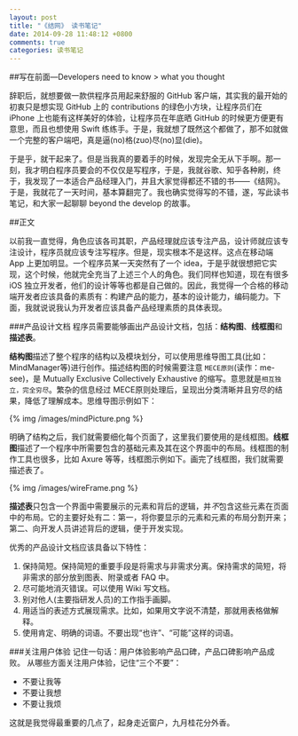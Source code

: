 ```yaml
---
layout: post
title: "《结网》 读书笔记"
date: 2014-09-28 11:48:12 +0800
comments: true
categories: 读书笔记
---
```


##写在前面—Developers need to know > what you thought

辞职后，就想要做一款供程序员用起来舒服的 GitHub 客户端，其实我的最开始的初衷只是想实现 GitHub 上的 contributions 的绿色小方块，让程序员们在 iPhone 上也能有这样美好的体验，让程序员在年底晒 GitHub 的时候更方便更有意思，而且也想使用 Swift 练练手。于是，我就想了既然这个都做了，那不如就做一个完整的客户端吧，真是逼(no)格(zuo)尽(no)显(die)。

于是乎，就干起来了。但是当我真的要着手的时候，发现完全无从下手啊。那一刻，我才明白程序员要会的不仅仅是写程序，于是，我就谷歌、知乎各种刷，终于，我发现了一本适合产品经理入门，并且大家觉得都还不错的书——《结网》。于是，我就花了一天时间，基本算翻完了。我也确实觉得写的不错，遂，写此读书笔记，和大家一起聊聊 beyond the develop 的故事。

##正文

以前我一直觉得，角色应该各司其职，产品经理就应该专注产品，设计师就应该专注设计，程序员就应该专注写程序。但是，现实根本不是这样。这点在移动端 App 上更加明显。一个程序员某一天突然有了一个 idea，于是乎就很想把它实现，这个时候，他就完全充当了上述三个人的角色。我们同样也知道，现在有很多 iOS 独立开发者，他们的设计等等也都是自己做的。因此，我觉得一个合格的移动端开发者应该具备的素质有：构建产品的能力，基本的设计能力，编码能力。下面，我就说说我认为开发者应该具备产品经理素质的具体表现。


###产品设计文档
程序员需要能够画出产品设计文档，包括：**结构图**、**线框图**和**描述表**。

**结构图**描述了整个程序的结构以及模块划分，可以使用思维导图工具(比如：MindManager等)进行创作。描述结构图的时候需要注意 `MECE原则`(读作：me-see)，是 Mutually Exclusive Collectively Exhaustive 的缩写。意思就是`相互独立，完全穷尽`。繁杂的信息经过 MECE原则处理后，呈现出分类清晰并且穷尽的结果，降低了理解成本。思维导图示例如下：

{% img /images/mindPicture.png %}

明确了结构之后，我们就需要细化每个页面了，这里我们要使用的是线框图。**线框图**描述了一个程序中所需要包含的基础元素及其在这个界面中的布局。线框图的制作工具也很多，比如 Axure 等等，线框图示例如下。画完了线框图，我们就需要描述表了。

{% img  /images/wireFrame.png %}

**描述表**只包含一个界面中需要展示的元素和背后的逻辑，并*不*包含这些元素在页面中的布局。它的主要好处有二：第一，将你要显示的元素和元素的布局分割开来；第二、向开发人员讲述背后的逻辑，便于开发实现。

优秀的产品设计文档应该具备以下特性：

1. 保持简短。保持简短的重要手段是将需求与非需求分离。保持需求的简短，将非需求的部分放到图表、附录或者 FAQ 中。
2. 尽可能地消灭错误。可以使用 Wiki 写文档。
3. 别对他人(主要指研发人员)的工作指手画脚。
4. 用适当的表述方式展现需求。比如，如果用文字说不清楚，那就用表格做解释。
5. 使用肯定、明确的词语。不要出现“也许”、“可能”这样的词语。


###关注用户体验
记住一句话：用户体验影响产品口碑，产品口碑影响产品成败。
从哪些方面关注用户体验，记住“三个不要”：

* 不要让我等
* 不要让我想
* 不要让我烦

这就是我觉得最重要的几点了，起身走近窗户，九月桂花分外香。